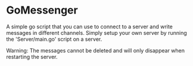 # GoMessenger
A simple go script that you can use to connect to a server and write messages in different channels. Simply setup your own server by running the 'Server/main.go' script on a server.

Warning: The messages cannot be deleted and will only disappear when restarting the server.
